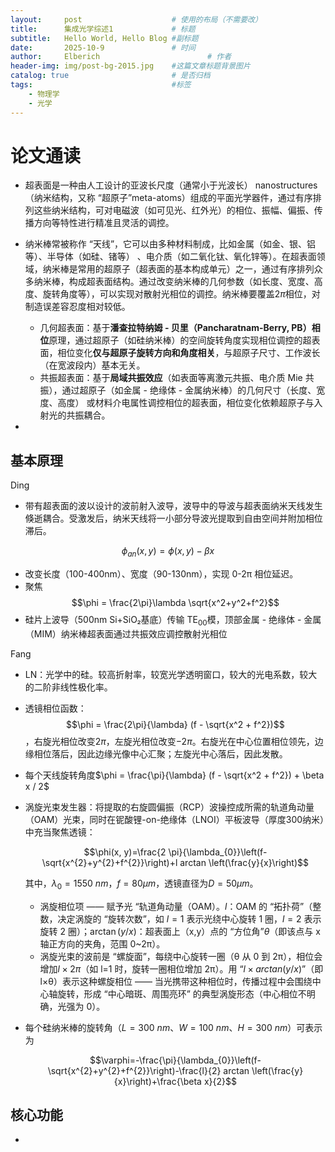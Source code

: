 ```yaml
---
layout:     post   				    # 使用的布局（不需要改）
title:      集成光学综述1				# 标题 
subtitle:   Hello World, Hello Blog #副标题
date:       2025-10-9				# 时间
author:     Elberich 						# 作者
header-img: img/post-bg-2015.jpg 	#这篇文章标题背景图片
catalog: true 						# 是否归档
tags:								#标签
    - 物理学
    - 光学
---
```


# 论文通读

- 超表面是一种由人工设计的亚波长尺度（通常小于光波长） nanostructures（纳米结构，又称 “超原子”meta-atoms）组成的平面光学器件，通过有序排列这些纳米结构，可对电磁波（如可见光、红外光）的相位、振幅、偏振、传播方向等特性进行精准且灵活的调控。
- 纳米棒常被称作 “天线”，它可以由多种材料制成，比如金属（如金、银、铝等）、半导体（如硅、锗等） 、电介质（如二氧化钛、氧化锌等）。在超表面领域，纳米棒是常用的超原子（超表面的基本构成单元）之一，通过有序排列众多纳米棒，构成超表面结构。通过改变纳米棒的几何参数（如长度、宽度、高度、旋转角度等），可以实现对散射光相位的调控。纳米棒要覆盖$2\pi$相位，对制造误差容忍度相对较低。
  - 几何超表面：基于**潘查拉特纳姆 - 贝里（Pancharatnam-Berry, PB）相位**原理，通过超原子（如硅纳米棒）的空间旋转角度实现相位调控的超表面，相位变化**仅与超原子旋转方向和角度相关**，与超原子尺寸、工作波长（在宽波段内）基本无关。
  - 共振超表面：基于**局域共振效应**（如表面等离激元共振、电介质 Mie 共振），通过超原子（如金属 - 绝缘体 - 金属纳米棒）的几何尺寸（长度、宽度、高度） 或材料介电属性调控相位的超表面，相位变化依赖超原子与入射光的共振耦合。
 
- 




## 基本原理
Ding
- 带有超表面的波以设计的波前射入波导，波导中的导波与超表面纳米天线发生倏逝耦合。受激发后，纳米天线将一小部分导波光提取到自由空间并附加相位滞后。

$$\phi_{an}(x,y) = \phi(x,y) - \beta x$$


- 改变长度（100-400nm）、宽度（90-130nm），实现 0-2π 相位延迟。
- 聚焦$$\phi = \frac{2\pi}\lambda \sqrt{x^2+y^2+f^2}$$
- 硅片上波导（500nm Si+SiO₂基底）传输 TE$_{00}$模，顶部金属 - 绝缘体 - 金属（MIM）纳米棒超表面通过共振效应调控散射光相位
  

Fang
- LN：光学中的硅。较高折射率，较宽光学透明窗口，较大的光电系数，较大的二阶非线性极化率。
- 透镜相位函数：$$\phi = \frac{2\pi}{\lambda} (f - \sqrt{x^2 + f^2})$$，右旋光相位改变$2 \pi$，左旋光相位改变$-2\pi$。右旋光在中心位置相位领先，边缘相位落后，因此边缘光像中心汇聚；左旋光中心落后，因此发散。
- 每个天线旋转角度$\phi = \frac{\pi}{\lambda} (f - \sqrt{x^2 + f^2}) + \beta x / 2$
- 涡旋光束发生器：将提取的右旋圆偏振（RCP）波操控成所需的轨道角动量（OAM）光束，同时在铌酸锂-on-绝缘体（LNOI）平板波导（厚度300纳米）中充当聚焦透镜：

  $$\phi(x, y)=\frac{2 \pi}{\lambda_{0}}\left(f-\sqrt{x^{2}+y^{2}+f^{2}}\right)+l arctan \left(\frac{y}{x}\right)$$
  
  其中，$\lambda_{0}=1550 ~nm$，$f=80 \mu m$，透镜直径为$D=50 \mu m$。
  - 涡旋相位项 —— 赋予光 “轨道角动量（OAM）。$l$：OAM 的 “拓扑荷”（整数，决定涡旋的 “旋转次数”，如 $l=1$ 表示光绕中心旋转 1 圈，$l=2$ 表示旋转 2 圈）；$\arctan(y/x)$：超表面上（x,y）点的 “方位角”$\theta$（即该点与 x 轴正方向的夹角，范围 0~2π）。
  - 涡旋光束的波前是 “螺旋面”，每绕中心旋转一圈（θ 从 0 到 2π），相位会增加$l×2π$（如 l=1 时，旋转一圈相位增加 2π）。用 “$l\times arctan (y/x)$”（即 l×θ）表示这种螺旋相位 —— 当光携带这种相位时，传播过程中会围绕中心轴旋转，形成 “中心暗斑、周围亮环” 的典型涡旋形态（中心相位不明确，光强为 0）。
- 每个硅纳米棒的旋转角（$L=300 ~nm$、$W=100 ~nm$、$H=300 ~nm$）可表示为

    $$\varphi=-\frac{\pi}{\lambda_{0}}\left(f-\sqrt{x^{2}+y^{2}+f^{2}}\right)-\frac{l}{2} arctan \left(\frac{y}{x}\right)+\frac{\beta x}{2}$$
  

## 核心功能
- 
